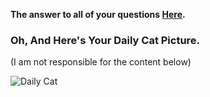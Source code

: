 **The answer to all of your questions  [Here](http://www.staggeringbeauty.com).** 

### Oh, And Here's Your Daily Cat Picture.
(I am not responsible for the content below)
<!-- START_CAT_PICTURE -->
![Daily Cat](https://cdn2.thecatapi.com/images/MTU2ODk0NA.jpg)
<!-- END_CAT_PICTURE -->
